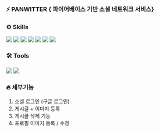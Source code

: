 ### ⚡️ PANWITTER { 파이어베이스 기반 소셜 네트워크 서비스}

### ⚙️ Skills

<img src="https://img.shields.io/badge/React-61DAFB?style=for-the-badge&logo=React&logoColor=white"/> <img src="https://img.shields.io/badge/TypeScript-3178C6?style=for-the-badge&logo=TypeScript&logoColor=white"/>
<img src="https://img.shields.io/badge/Firebase-039BE5?style=for-the-badge&logo=Firebase&logoColor=white"/>
<img src="https://img.shields.io/badge/Tailwind_CSS-38B2AC?style=for-the-badge&logo=tailwind-css&logoColor=white" />
<img src="https://img.shields.io/badge/React_Router-CA4245?style=for-the-badge&logo=react-router&logoColor=white" />
<img src="https://img.shields.io/badge/Figma-F24E1E?style=for-the-badge&logo=figma&logoColor=white" />
<img src="https://img.shields.io/badge/Vite-646CFF?style=for-the-badge&logo=Vite&logoColor=white"/>

### 🛠 Tools

<img src="https://img.shields.io/badge/Visual Studio Code-007ACC?style=for-the-badge&logo=Visual Studio Code&logoColor=white"/>
<img src="https://img.shields.io/badge/Git-F05032?style=for-the-badge&logo=Git&logoColor=white" />

### 🔥 세부기능

1. 소셜 로그인 (구글 로그인)
2. 게시글 + 이미지 등록
3. 게시글 삭제 기능
4. 프로필 이미지 등록 / 수정
